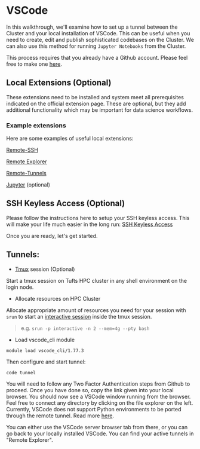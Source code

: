 # VSCode

In this walkthrough, we'll examine how to set up a tunnel between the Cluster and your local installation of VSCode. This can be useful when you need to create, edit and publish sophisticated codebases on the Cluster. We can also use this method for running `Jupyter Notebooks` from the Cluster.

This process requires that you already have a Github account. Please feel free to make one [here](https://github.com/).

## Local Extensions (Optional)

These extensions need to be installed and system meet all prerequisites indicated on the official extension page. These are optional, but they add additional functionality which may be important for data science workflows.

### Example extensions

Here are some examples of useful local extensions:

[Remote-SSH](https://marketplace.visualstudio.com/items?itemName=ms-vscode-remote.remote-ssh)

[Remote Explorer](https://marketplace.visualstudio.com/items?itemName=ms-vscode.remote-explorer)

[Remote-Tunnels](https://marketplace.visualstudio.com/items?itemName=ms-vscode.remote-server)

[Jupyter](https://marketplace.visualstudio.com/items?itemName=ms-toolsai.jupyter) (optional)

## SSH Keyless Access (Optional)

Please follow the instructions here to setup your SSH keyless access. This will make your life much easier in the long run: [SSH Keyless Access](https://rce-docs.hmdc.harvard.edu/using-public-key-authentication)

Once you are ready, let's get started.

## Tunnels:

- [Tmux](30-tmux) session (Optional)

Start a tmux session on Tufts HPC cluster in any shell environment on the login node.

- Allocate resources on HPC Cluster

Allocate appropriate amount of resources you need for your session with `srun` to start an [interactive session](../slurm/interactive.md) inside the tmux session.

> e.g. `srun -p interactive -n 2 --mem=4g --pty bash`

- Load vscode_cli module

`module load vscode_cli/1.77.3`

Then configure and start tunnel:

`code tunnel`

You will need to follow any Two Factor Authentication steps from Github to proceed. Once you have done so, copy the link given into your local browser. You should now see a VSCode window running from the browser. Feel free to connect any directory by clicking on the file explorer on the left. Currently, VSCode does not support Python environments to be ported through the remote tunnel. Read more [here](https://github.com/microsoft/vscode-python/issues/21557).

You can either use the VSCode server browser tab from there, or you can go back to your locally installed VSCode. You can find your active tunnels in "Remote Explorer".
